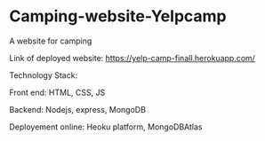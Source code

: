 # Camping-website-Yelpcamp
A website for camping

Link of deployed website:  https://yelp-camp-finall.herokuapp.com/

Technology Stack:

Front end:
HTML,
CSS,
JS

Backend:
Nodejs,
express,
MongoDB

Deployement online:
Heoku platform,
MongoDBAtlas

